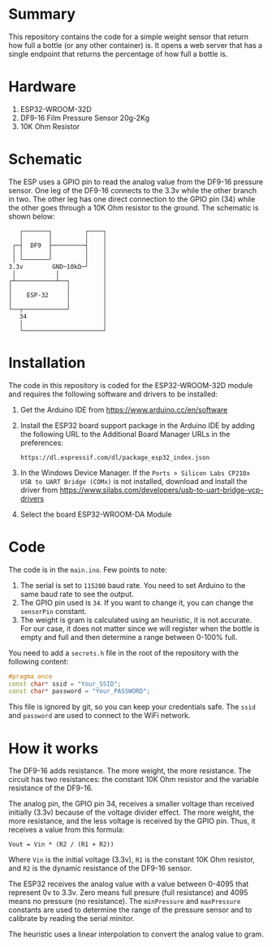 # Summary
This repository contains the code for a simple weight sensor that return how full a bottle (or any other container) is. It opens a web server that has a single endpoint that returns the percentage of how full a bottle is.
# Hardware

1. ESP32-WROOM-32D
2. DF9-16 Film Pressure Sensor 20g-2Kg 
3. 10K Ohm Resistor

# Schematic

The ESP uses a GPIO pin to read the analog value from the DF9-16 pressure sensor. One leg of the DF9-16 connects to the 3.3v while the other branch in two. The other leg has one direct connection to the GPIO pin (34) while the other goes through a 10K Ohm resistor to the ground. The schematic is shown below:


```
   ┌───────┐         ┌────┐
   │       │         │    │
 ┌─┤  DF9  ├─────────┤    │
 │ │       │         │    │
 │ └───────┘         │    │
3.3v        GND─10kΩ─┘    │
 │           │            │
┌┴───────────┴──┐         │
│               │         │
│    ESP-32     │         │
│               │         │
└──┬────────────┘         │
   34                     │
   │                      │
   └──────────────────────┘
```
# Installation

The code in this repository is coded for the ESP32-WROOM-32D module and requires the following software and drivers to be installed:

1. Get the Arduino IDE from https://www.arduino.cc/en/software
2. Install the ESP32 board support package in the Arduino IDE by adding the following URL to the Additional Board Manager URLs in the preferences:

    ```
    https://dl.espressif.com/dl/package_esp32_index.json
    ```
3. In the Windows Device Manager. If the `Ports > Silicon Labs CP210x USB to UART Bridge (COMx)` is not installed, download and install the driver from https://www.silabs.com/developers/usb-to-uart-bridge-vcp-drivers
4. Select the board ESP32-WROOM-DA Module

# Code

The code is in the `main.ino`. Few points to note:

1. The serial is set to `115200` baud rate. You need to set Arduino to the same baud rate to see the output.
2. The GPIO pin used is `34`. If you want to change it, you can change the `sensorPin` constant.
3. The weight is gram is calculated using an heuristic, it is not accurate. For our case, it does not matter since we will register when the bottle is empty and full and then determine a range between 0-100% full.

You need to add a `secrets.h` file in the root of the repository with the following content:

```cpp
#pragma once
const char* ssid = "Your_SSID";
const char* password = "Your_PASSWORD";
```

This file is ignored by git, so you can keep your credentials safe. The `ssid` and `password` are used to connect to the WiFi network.

# How it works

The DF9-16 adds resistance. The more weight, the more resistance. The circuit has two resistances: the constant 10K Ohm resistor and the variable resistance of the DF9-16. 

The analog pin, the GPIO pin 34, receives a smaller voltage than received initially (3.3v) because of the voltage divider effect. The more weight, the more resistance, and the less voltage is received by the GPIO pin. Thus, it receives a value from this formula:

```
Vout = Vin * (R2 / (R1 + R2))
```
Where `Vin` is the initial voltage (3.3v), `R1` is the constant 10K Ohm resistor, and `R2` is the dynamic resistance of the DF9-16 sensor.

The ESP32 receives the analog value with a value between 0-4095 that represent 0v to 3.3v. Zero means full presure (full resistance) and 4095 means no pressure (no resistance). The `minPressure` and `maxPressure` constants are used to determine the range of the pressure sensor and to calibrate by reading the serial minitor. 

The heuristic uses a linear interpolation to convert the analog value to gram.